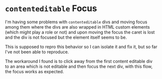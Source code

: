 # `contenteditable` Focus

I'm having some problems with `contenteditable` divs and moving focus among them
where the divs are also wrapped in HTML custom elements (which might play a role
or not) and upon moving the focus the caret is lost and the div is not focused
but the element itself seems to be.

This is supposed to repro this behavior so I can isolate it and fix it, but so
far I've not been able to reproduce.

The workaround I found is to click away from the first content editable div to
an area which is not editable and then focus the next div, with this flow, the
focus works as expected.
